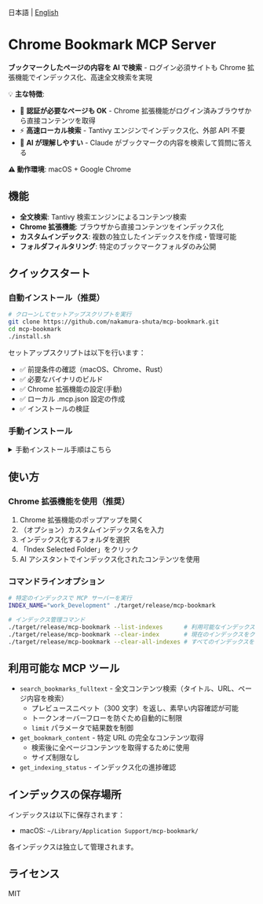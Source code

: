 日本語 | [English](README.md)

# Chrome Bookmark MCP Server

**ブックマークしたページの内容を AI で検索** - ログイン必須サイトも Chrome 拡張機能でインデックス化、高速全文検索を実現

💡 **主な特徴**:

- 🔐 **認証が必要なページも OK** - Chrome 拡張機能がログイン済みブラウザから直接コンテンツを取得
- ⚡ **高速ローカル検索** - Tantivy エンジンでインデックス化、外部 API 不要
- 🎯 **AI が理解しやすい** - Claude がブックマークの内容を検索して質問に答える

**⚠️ 動作環境**: macOS + Google Chrome

## 機能

- **全文検索**: Tantivy 検索エンジンによるコンテンツ検索
- **Chrome 拡張機能**: ブラウザから直接コンテンツをインデックス化
- **カスタムインデックス**: 複数の独立したインデックスを作成・管理可能
- **フォルダフィルタリング**: 特定のブックマークフォルダのみ公開

## クイックスタート

### 自動インストール（推奨）

```bash
# クローンしてセットアップスクリプトを実行
git clone https://github.com/nakamura-shuta/mcp-bookmark.git
cd mcp-bookmark
./install.sh
```

セットアップスクリプトは以下を行います：

- ✅ 前提条件の確認（macOS、Chrome、Rust）
- ✅ 必要なバイナリのビルド
- ✅ Chrome 拡張機能の設定(手動)
- ✅ ローカル .mcp.json 設定の作成
- ✅ インストールの検証

### 手動インストール

<details>
<summary>手動インストール手順はこちら</summary>

#### 1. サーバーのビルド

```bash
# クローンとビルド
git clone https://github.com/nakamura-shuta/mcp-bookmark.git
cd mcp-bookmark
cargo build --release

# インストール確認
./target/release/mcp-bookmark --help
```

#### 2. Chrome 拡張機能のインストール

1. Native Messaging Host をビルド：

   ```bash
   cargo build --release --bin mcp-bookmark-native
   ```

2. 拡張機能をインストール - [拡張機能 README](bookmark-indexer-extension/README.md) 参照

3. インデックスの確認：
   ```bash
   # 作成されたインデックス一覧を確認
   ./target/release/mcp-bookmark --list-indexes
   # 例: work_Development (123 documents, 5.2MB)
   ```

#### 3. MCP の設定

プロジェクトルートに `.mcp.json` 設定ファイルを作成：

```json
{
  "mcpServers": {
    "mcp-bookmark": {
      "command": "./target/release/mcp-bookmark",
      "args": [],
      "env": {
        "RUST_LOG": "info",
        "INDEX_NAME": "your-index-name"
      }
    }
  }
}
```

**重要**：

- `your-index-name` を Chrome 拡張機能で作成したインデックス名に置き換えてください
- `./target/release/mcp-bookmark --list-indexes` で利用可能なインデックスを確認できます

</details>

## 使い方

### Chrome 拡張機能を使用（推奨）

1. Chrome 拡張機能のポップアップを開く
2. （オプション）カスタムインデックス名を入力
3. インデックス化するフォルダを選択
4. 「Index Selected Folder」をクリック
5. AI アシスタントでインデックス化されたコンテンツを使用

### コマンドラインオプション

```bash
# 特定のインデックスで MCP サーバーを実行
INDEX_NAME="work_Development" ./target/release/mcp-bookmark

# インデックス管理コマンド
./target/release/mcp-bookmark --list-indexes      # 利用可能なインデックス一覧
./target/release/mcp-bookmark --clear-index       # 現在のインデックスをクリア
./target/release/mcp-bookmark --clear-all-indexes # すべてのインデックスをクリア
```

## 利用可能な MCP ツール

- `search_bookmarks_fulltext` - 全文コンテンツ検索（タイトル、URL、ページ内容を検索）
  - プレビュースニペット（300 文字）を返し、素早い内容確認が可能
  - トークンオーバーフローを防ぐため自動的に制限
  - `limit` パラメータで結果数を制御
- `get_bookmark_content` - 特定 URL の完全なコンテンツ取得
  - 検索後に全ページコンテンツを取得するために使用
  - サイズ制限なし
- `get_indexing_status` - インデックス化の進捗確認

## インデックスの保存場所

インデックスは以下に保存されます：

- macOS: `~/Library/Application Support/mcp-bookmark/`

各インデックスは独立して管理されます。

## ライセンス

MIT
